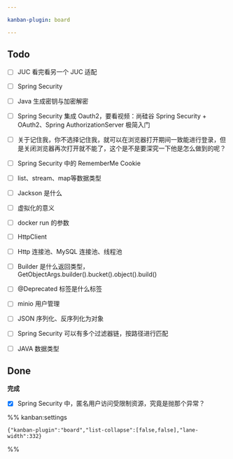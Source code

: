 ```yaml
---

kanban-plugin: board

---
```


## Todo

- [ ] JUC 看完看另一个 JUC 适配
- [ ] Spring Security
- [ ] Java 生成密钥与加密解密
- [ ] Spring Security 集成 Oauth2，要看视频：尚硅谷 Spring Security + OAuth2、Spring AuthorizationServer 极简入门
- [ ] 关于记住我，你不选择记住我，就可以在浏览器打开期间一致能进行登录，但是关闭浏览器再次打开就不能了，这个是不是要深究一下他是怎么做到的呢？
- [ ] Spring Security 中的 RememberMe Cookie
- [ ] list、stream、map等数据类型
- [ ] Jackson 是什么
- [ ] 虚拟化的意义
- [ ] docker run 的参数
- [ ] HttpClient
- [ ] Http 连接池、MySQL 连接池、线程池
- [ ] Builder 是什么返回类型，GetObjectArgs.builder().bucket().object().build()
- [ ] @Deprecated 标签是什么标签
- [ ] minio 用户管理
- [ ] JSON 序列化、反序列化为对象
- [ ] Spring Security 可以有多个过滤器链，按路径进行匹配
- [ ] JAVA 数据类型


## Done

**完成**
- [x] Spring Security 中，匿名用户访问受限制资源，究竟是抛那个异常？




%% kanban:settings
```
{"kanban-plugin":"board","list-collapse":[false,false],"lane-width":332}
```
%%